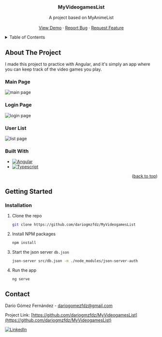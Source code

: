 <!-- PROJECT LOGO -->
<br />
<div align="center">

<h3 align="center">MyVideogamesList</h3>

  <p align="center">
    A project based on MyAnimeList
    <br />
    <br />
    <a href="https://github.com/dariogmzfdz/MyVideogamesList">View Demo</a>
    ·
    <a href="https://github.com/dariogmzfdz/MyVideogamesList/issues">Report Bug</a>
    ·
    <a href="https://github.com/dariogmzfdz/MyVideogamesList/issues">Request Feature</a>
  </p>
</div>



<!-- TABLE OF CONTENTS -->
<details>
  <summary>Table of Contents</summary>
  <ol>
    <li>
      <a href="#about-the-project">About The Project</a>
      <ul>
        <li><a href="#built-with">Built With</a></li>
      </ul>
    </li>
    <li>
      <a href="#getting-started">Getting Started</a>
      <ul>
        <li><a href="#installation">Installation</a></li>
      </ul>
    </li>
    <li><a href="#contact">Contact</a></li>
  </ol>
</details>



<!-- ABOUT THE PROJECT -->
## About The Project

I made this project to practice with Angular, and it's simply an app where you can keep track of the video games you play.

### Main Page

![main page](https://user-images.githubusercontent.com/100567655/224301696-3ba88f92-f176-4ecc-acee-2532f4f34579.png)

### Login Page

![login page](https://user-images.githubusercontent.com/100567655/224302119-1b2aafa9-a8d6-4ddd-bc96-5d747f0564bc.png)

### User List

![list page](https://user-images.githubusercontent.com/100567655/224302252-7858b77d-4da2-4668-9cfb-eb9d49697f09.png)


### Built With

* [![Angular][Angular.io]][Angular-url]
* [![Typescript][Typescript]][Typescript-url]


<p align="right">(<a href="#readme-top">back to top</a>)</p>



<!-- GETTING STARTED -->
## Getting Started

### Installation

1. Clone the repo
   ```sh
   git clone https://github.com/dariogmzfdz/MyVideogamesList
   ```
2. Install NPM packages
   ```sh
   npm install
   ```
3. Start the json server `db.json`
   ```sh
   json-server src/db.json -m ./node_modules/json-server-auth
   ```
3. Run the app
   ```sh
   ng serve
   ```



<!-- CONTACT -->
## Contact

Darío Gómez Fernández - dariogomezfdz@gmail.com

Project Link: [https://github.com/dariogmzfdz/MyVideogamesList](https://github.com/dariogmzfdz/MyVideogamesList)

[![LinkedIn][linkedin-shield]][linkedin-url]



<!-- MARKDOWN LINKS & IMAGES -->
<!-- https://www.markdownguide.org/basic-syntax/#reference-style-links -->
[contributors-shield]: https://img.shields.io/github/contributors/github_username/repo_name.svg?style=for-the-badge
[contributors-url]: https://github.com/github_username/repo_name/graphs/contributors
[forks-shield]: https://img.shields.io/github/forks/github_username/repo_name.svg?style=for-the-badge
[forks-url]: https://github.com/github_username/repo_name/network/members
[stars-shield]: https://img.shields.io/github/stars/github_username/repo_name.svg?style=for-the-badge
[stars-url]: https://github.com/github_username/repo_name/stargazers
[issues-shield]: https://img.shields.io/github/issues/github_username/repo_name.svg?style=for-the-badge
[issues-url]: https://github.com/github_username/repo_name/issues
[license-shield]: https://img.shields.io/github/license/github_username/repo_name.svg?style=for-the-badge
[license-url]: https://github.com/github_username/repo_name/blob/master/LICENSE.txt
[linkedin-shield]: https://img.shields.io/badge/-LinkedIn-black.svg?style=for-the-badge&logo=linkedin&colorB=555
[linkedin-url]: https://linkedin.com/in/dariogmzfdz
[Angular.io]: https://img.shields.io/badge/Angular-DD0031?style=for-the-badge&logo=angular&logoColor=white
[Angular-url]: https://angular.io/
[Typescript]: https://img.shields.io/badge/Typescript-2f74c0?style=for-the-badge&logo=typescript&logoColor=white
[Typescript-url]: https://www.typescriptlang.org/
